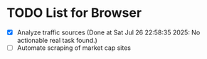 # TODO List for Browser

- [x] Analyze traffic sources  (Done at Sat Jul 26 22:58:35 2025: No actionable real task found.)
- [ ] Automate scraping of market cap sites